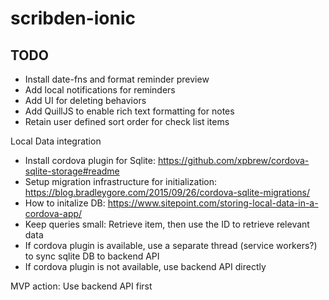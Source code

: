 # scribden-ionic

## TODO
- Install date-fns and format reminder preview
- Add local notifications for reminders
- Add UI for deleting behaviors
- Add QuillJS to enable rich text formatting for notes
- Retain user defined sort order for check list items

Local Data integration
- Install cordova plugin for Sqlite: https://github.com/xpbrew/cordova-sqlite-storage#readme
- Setup migration infrastructure for initialization: https://blog.bradleygore.com/2015/09/26/cordova-sqlite-migrations/
- How to initalize DB: https://www.sitepoint.com/storing-local-data-in-a-cordova-app/
- Keep queries small: Retrieve item, then use the ID to retrieve relevant data
- If cordova plugin is available, use a separate thread (service workers?) to sync sqlite DB to backend API
- If cordova plugin is not available, use backend API directly

MVP action: Use backend API first

